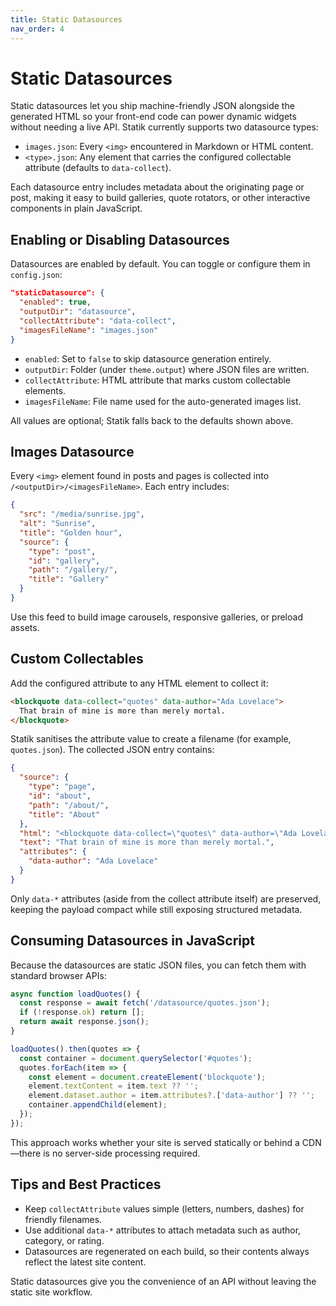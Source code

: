 ```yaml
---
title: Static Datasources
nav_order: 4
---
```


# Static Datasources

Static datasources let you ship machine-friendly JSON alongside the generated HTML so your front-end code can power dynamic widgets without needing a live API. Statik currently supports two datasource types:

- `images.json`: Every `<img>` encountered in Markdown or HTML content.
- `<type>.json`: Any element that carries the configured collectable attribute (defaults to `data-collect`).

Each datasource entry includes metadata about the originating page or post, making it easy to build galleries, quote rotators, or other interactive components in plain JavaScript.

## Enabling or Disabling Datasources

Datasources are enabled by default. You can toggle or configure them in `config.json`:

```json
"staticDatasource": {
  "enabled": true,
  "outputDir": "datasource",
  "collectAttribute": "data-collect",
  "imagesFileName": "images.json"
}
```

- `enabled`: Set to `false` to skip datasource generation entirely.
- `outputDir`: Folder (under `theme.output`) where JSON files are written.
- `collectAttribute`: HTML attribute that marks custom collectable elements.
- `imagesFileName`: File name used for the auto-generated images list.

All values are optional; Statik falls back to the defaults shown above.

## Images Datasource

Every `<img>` element found in posts and pages is collected into `/<outputDir>/<imagesFileName>`. Each entry includes:

```json
{
  "src": "/media/sunrise.jpg",
  "alt": "Sunrise",
  "title": "Golden hour",
  "source": {
    "type": "post",
    "id": "gallery",
    "path": "/gallery/",
    "title": "Gallery"
  }
}
```

Use this feed to build image carousels, responsive galleries, or preload assets.

## Custom Collectables

Add the configured attribute to any HTML element to collect it:

```html
<blockquote data-collect="quotes" data-author="Ada Lovelace">
  That brain of mine is more than merely mortal.
</blockquote>
```

Statik sanitises the attribute value to create a filename (for example, `quotes.json`). The collected JSON entry contains:

```json
{
  "source": {
    "type": "page",
    "id": "about",
    "path": "/about/",
    "title": "About"
  },
  "html": "<blockquote data-collect=\"quotes\" data-author=\"Ada Lovelace\">That brain of mine is more than merely mortal.</blockquote>",
  "text": "That brain of mine is more than merely mortal.",
  "attributes": {
    "data-author": "Ada Lovelace"
  }
}
```

Only `data-*` attributes (aside from the collect attribute itself) are preserved, keeping the payload compact while still exposing structured metadata.

## Consuming Datasources in JavaScript

Because the datasources are static JSON files, you can fetch them with standard browser APIs:

```javascript
async function loadQuotes() {
  const response = await fetch('/datasource/quotes.json');
  if (!response.ok) return [];
  return await response.json();
}

loadQuotes().then(quotes => {
  const container = document.querySelector('#quotes');
  quotes.forEach(item => {
    const element = document.createElement('blockquote');
    element.textContent = item.text ?? '';
    element.dataset.author = item.attributes?.['data-author'] ?? '';
    container.appendChild(element);
  });
});
```

This approach works whether your site is served statically or behind a CDN—there is no server-side processing required.

## Tips and Best Practices

- Keep `collectAttribute` values simple (letters, numbers, dashes) for friendly filenames.
- Use additional `data-*` attributes to attach metadata such as author, category, or rating.
- Datasources are regenerated on each build, so their contents always reflect the latest site content.

Static datasources give you the convenience of an API without leaving the static site workflow.
